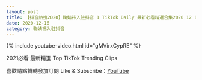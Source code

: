 ```yaml
---
layout: post
title: 【抖音熱搜2020】鞠婧祎入驻抖音 1 TikTok Daily 最新必看精選合集2020 12 16
date: 2020-12-16
category: 鞠婧祎入驻抖音
---
```


{% include youtube-video.html id="gMVirxCypRE" %}

2021必看 最新精選 Top TikTok Trending Clips

喜歡請點贊轉發加訂閱 Like & Subscribe：[YouTube](https://www.youtube.com/channel/UCAoR7VcanIPd04uEq_GIylA/videos)

